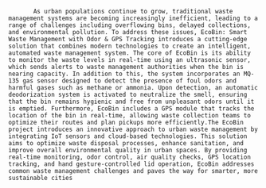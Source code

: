            As urban populations continue to grow, traditional waste management systems are becoming increasingly inefficient, leading to a range of challenges including overflowing bins, delayed collections, and environmental pollution. To address these issues, EcoBin: Smart Waste Management with Odor & GPS Tracking introduces a cutting-edge solution that combines modern technologies to create an intelligent, automated waste management system. The core of EcoBin is its ability to monitor the waste levels in real-time using an ultrasonic sensor, which sends alerts to waste management authorities when the bin is nearing capacity. In addition to this, the system incorporates an MQ-135 gas sensor designed to detect the presence of foul odors and harmful gases such as methane or ammonia. Upon detection, an automatic deodorization system is activated to neutralize the smell, ensuring that the bin remains hygienic and free from unpleasant odors until it is emptied. Furthermore, EcoBin includes a GPS module that tracks the location of the bin in real-time, allowing waste collection teams to optimize their routes and plan pickups more efficiently.The EcoBin project introduces an innovative approach to urban waste management by integrating IoT sensors and cloud-based technologies. This solution aims to optimize waste disposal processes, enhance sanitation, and improve overall environmental quality in urban spaces. By providing real-time monitoring, odor control, air quality checks, GPS location tracking, and hand gesture-controlled lid operation, EcoBin addresses common waste management challenges and paves the way for smarter, more sustainable cities
